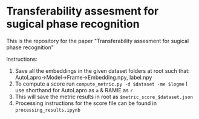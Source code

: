 # Transferability assesment for sugical phase recognition
This is the repository for the paper "Transferability assesment for sugical phase recognition"

Instructions:

1. Save all the embeddings in the given dataset folders at root such that: AutoLapro->Model->Frame->Embedding.npy, label.npy
2. To compute a score run `compute_metric.py -d $dataset -me $logme` I use shorthand for AutoLapro as `a` & RAMIE as `r`
3. This will save the metric results in  root as `$metric_score_$dataset.json`
4. Processing instructions for the score file can be found in `processing_results.ipynb`

   
